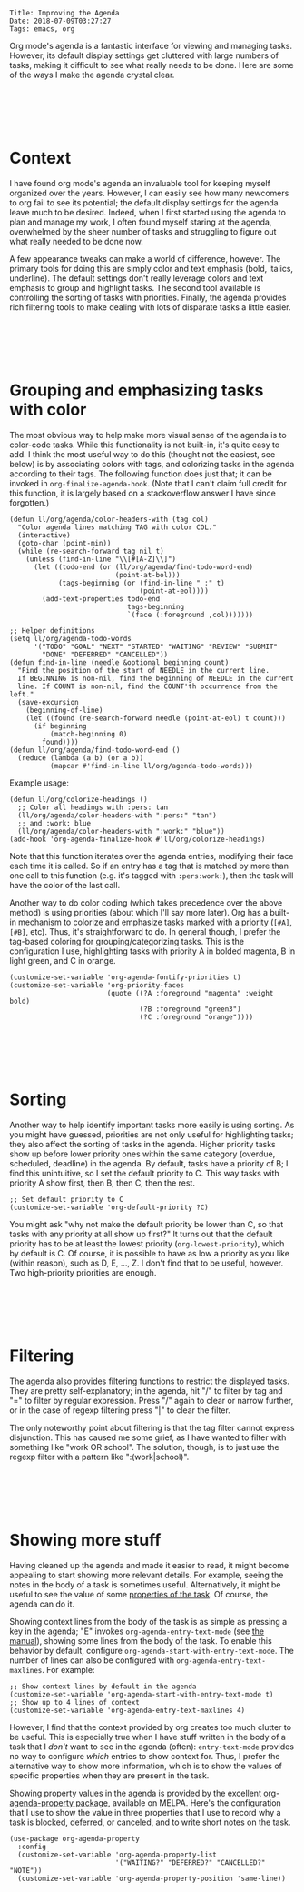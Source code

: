    Title: Improving the Agenda
    Date: 2018-07-09T03:27:27
    Tags: emacs, org

Org mode's agenda is a fantastic interface for viewing and managing tasks.
However, its default display settings get cluttered with large numbers of tasks, making it difficult to see what really needs to be done.
Here are some of the ways I make the agenda crystal clear.

<!-- more -->

<br></br><br></br>

# Context

I have found org mode's agenda an invaluable tool for keeping myself organized over the years.
However, I can easily see how many newcomers to org fail to see its potential;
the default display settings for the agenda leave much to be desired.
Indeed, when I first started using the agenda to plan and manage my work, I often found myself staring at the agenda, overwhelmed by the sheer number of tasks and struggling to figure out what really needed to be done <span class="underline">now</span>.

A few appearance tweaks can make a world of difference, however.
The primary tools for doing this are simply color and text emphasis (bold, italics, underline).
The default settings don't really leverage colors and text emphasis to group and highlight tasks.
The second tool available is controlling the sorting of tasks with priorities.
Finally, the agenda provides rich filtering tools to make dealing with lots of disparate tasks a little easier.

<br></br><br></br>

# Grouping and emphasizing tasks with color

The most obvious way to help make more visual sense of the agenda is to color-code tasks.
While this functionality is not built-in, it's quite easy to add.
I think the most useful way to do this (thought not the easiest, see below) is by associating colors with tags, and colorizing tasks in the agenda according to their tags.
The following function does just that; it can be invoked in `org-finalize-agenda-hook`.
(Note that I can't claim full credit for this function, it is largely based on a stackoverflow answer I have since forgotten.)

    (defun ll/org/agenda/color-headers-with (tag col)
      "Color agenda lines matching TAG with color COL."
      (interactive)
      (goto-char (point-min))
      (while (re-search-forward tag nil t)
        (unless (find-in-line "\\[#[A-Z]\\]")
          (let ((todo-end (or (ll/org/agenda/find-todo-word-end)
                              (point-at-bol)))
                (tags-beginning (or (find-in-line " :" t)
                                    (point-at-eol))))
            (add-text-properties todo-end
                                 tags-beginning
                                 `(face (:foreground ,col)))))))
    
    ;; Helper definitions
    (setq ll/org/agenda-todo-words
          '("TODO" "GOAL" "NEXT" "STARTED" "WAITING" "REVIEW" "SUBMIT"
            "DONE" "DEFERRED" "CANCELLED"))
    (defun find-in-line (needle &optional beginning count)
      "Find the position of the start of NEEDLE in the current line.
      If BEGINNING is non-nil, find the beginning of NEEDLE in the current
      line. If COUNT is non-nil, find the COUNT'th occurrence from the left."
      (save-excursion
        (beginning-of-line)
        (let ((found (re-search-forward needle (point-at-eol) t count)))
          (if beginning
              (match-beginning 0)
            found))))
    (defun ll/org/agenda/find-todo-word-end ()
      (reduce (lambda (a b) (or a b))
              (mapcar #'find-in-line ll/org/agenda-todo-words)))

Example usage:

    (defun ll/org/colorize-headings ()
      ;; Color all headings with :pers: tan
      (ll/org/agenda/color-headers-with ":pers:" "tan")
      ;; and :work: blue
      (ll/org/agenda/color-headers-with ":work:" "blue"))
    (add-hook 'org-agenda-finalize-hook #'ll/org/colorize-headings)

Note that this function iterates over the agenda entries, modifying their face each time it is called.
So if an entry has a tag that is matched by more than one call to this function (e.g. it's tagged with `:pers:work:`), then <span class="underline">the task will have the color of the last call</span>.

Another way to do color coding (which takes precedence over the above method) is using priorities (about which I'll say more later).
Org has a built-in mechanism to colorize and emphasize tasks marked with [a priority](https://orgmode.org/manual/Priorities.html#Priorities) (`[#A]`, `[#B]`, etc).
Thus, it's straightforward to do.
In general though, I prefer the tag-based coloring for grouping/categorizing tasks.
This is the configuration I use, highlighting tasks with priority A in bolded magenta, B in light green, and C in orange.

    (customize-set-variable 'org-agenda-fontify-priorities t)
    (customize-set-variable 'org-priority-faces
                            (quote ((?A :foreground "magenta" :weight bold)
                                    (?B :foreground "green3")
                                    (?C :foreground "orange"))))

<br></br><br></br>

# Sorting

Another way to help identify important tasks more easily is using sorting.
As you might have guessed, priorities are not only useful for highlighting tasks;
they also affect the sorting of tasks in the agenda.
Higher priority tasks show up before lower priority ones within the same category (overdue, scheduled, deadline) in the agenda.
By default, tasks have a priority of B; I find this unintuitive, so I set the default priority to C.
This way tasks with priority A show first, then B, then C, then the rest.

    ;; Set default priority to C
    (customize-set-variable 'org-default-priority ?C)

You might ask "why not make the default priority be lower than C, so that tasks with any priority at all show up first?"
It turns out that the default priority has to be at least the lowest priority (`org-lowest-priority`), which by default is C.
Of course, it is possible to have as low a priority as you like (within reason), such as D, E, &#x2026;, Z.
I don't find that to be useful, however.
Two high-priority priorities are enough.

<br></br><br></br>

# Filtering

The agenda also provides filtering functions to restrict the displayed tasks.
They are pretty self-explanatory; in the agenda, hit "/" to filter by tag and "=" to filter by regular expression.
Press "/" again to clear or narrow further, or in the case of regexp filtering press "|" to clear the filter.

The only noteworthy point about filtering is that the tag filter cannot express disjunction.
This has caused me some grief, as I have wanted to filter with something like "work OR school".
The solution, though, is to just use the regexp filter with a pattern like ":\(work\|school\)".

<br></br><br></br>

# Showing more stuff

Having cleaned up the agenda and made it easier to read, it might become appealing to start showing more relevant details.
For example, seeing the notes in the body of a task is sometimes useful.
Alternatively, it might be useful to see the value of some [properties of the task](https://orgmode.org/manual/Properties-and-columns.html#Properties-and-columns).
Of course, the agenda can do it.

Showing context lines from the body of the task is as simple as pressing a key in the agenda;
"E" invokes `org-agenda-entry-text-mode` (see [the manual](https://orgmode.org/manual/Agenda-commands.html#Agenda-commands)), showing some lines from the body of the task.
To enable this behavior by default, configure `org-agenda-start-with-entry-text-mode`.
The number of lines can also be configured with `org-agenda-entry-text-maxlines`.
For example:

    ;; Show context lines by default in the agenda
    (customize-set-variable 'org-agenda-start-with-entry-text-mode t)
    ;; Show up to 4 lines of context
    (customize-set-variable 'org-agenda-entry-text-maxlines 4)

However, I find that the context provided by org creates too much clutter to be useful.
This is especially true when I have stuff written in the body of a task that I *don't* want to see in the agenda (often): `entry-text-mode` provides no way to configure *which* entries to show context for.
Thus, I prefer the alternative way to show more information, which is to show the values of specific properties when they are present in the task.

Showing property values in the agenda is provided by the excellent [org-agenda-property package](https://github.com/Malabarba/org-agenda-property), available on MELPA.
Here's the configuration that I use to show the value in three properties that I use to record why a task is blocked, deferred, or canceled, and to write short notes on the task.

    (use-package org-agenda-property
      :config
      (customize-set-variable 'org-agenda-property-list
                              '("WAITING?" "DEFERRED?" "CANCELLED?" "NOTE"))
      (customize-set-variable 'org-agenda-property-position 'same-line))
